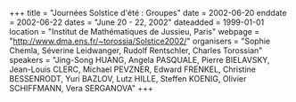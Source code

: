 +++
title = "Journées Solstice d'été : Groupes"
date = 2002-06-20
enddate = 2002-06-22
dates = "June 20 - 22, 2002"
dateadded = 1999-01-01
location = "Institut de Mathématiques de Jussieu, Paris"
webpage = "http://www.dma.ens.fr/~torossia/Solstice2002/"
organisers = "Sophie Chemla, Séverine Leidwanger, Rudolf Rentschler, Charles Torossian"
speakers = "Jing-Song HUANG, Angela PASQUALE, Pierre BIELAVSKY, Jean-Louis CLERC, Michael PEVZNER, Edward FRENKEL, Christine BESSENRODT, Yuri BAZLOV, Lutz HILLE, Steffen KOENIG, Olivier SCHIFFMANN, Vera SERGANOVA"
+++
